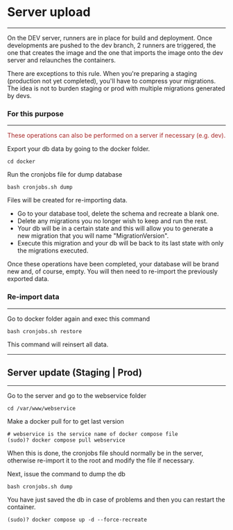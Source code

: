 # Server upload

---

On the DEV server, runners are in place for build and deployment. Once developments are pushed to the dev branch, 2 runners are triggered, the one that creates the image and the one that imports the image onto the dev server and relaunches the containers.

There are exceptions to this rule. When you're preparing a staging (production not yet completed), you'll have to compress your migrations. The idea is not to burden staging or prod with multiple migrations generated by devs.

### For this purpose

---

<span style="color: #a82828;">These operations can also be performed on a server if necessary (e.g. dev).</span>

Export your db data by going to the docker folder.

```shell
cd docker
```

Run the cronjobs file for dump database

```shell
bash cronjobs.sh dump
```

Files will be created for re-importing data.

- Go to your database tool, delete the schema and recreate a blank one.
- Delete any migrations you no longer wish to keep and run the rest.
- Your db will be in a certain state and this will allow you to generate a new migration that you will name "MigrationVersion<number>".
- Execute this migration and your db will be back to its last state with only the migrations executed.

Once these operations have been completed, your database will be brand new and, of course, empty. You will then need to re-import the previously exported data.

### Re-import data

---

Go to docker folder again and exec this command

```shell
bash cronjobs.sh restore
```

This command will reinsert all data.

---

## Server update (Staging | Prod)

---

Go to the server and go to the webservice folder

```shell
cd /var/www/webservice
```

Make a docker pull for to get last version

```shell
# webservice is the service name of docker compose file
(sudo)? docker compose pull webservice
```

When this is done, the cronjobs file should normally be in the server, otherwise re-import it to the root and modify the file if necessary.

Next, issue the command to dump the db

```shell
bash cronjobs.sh dump
```

You have just saved the db in case of problems and then you can restart the container.

```shell
(sudo)? docker compose up -d --force-recreate
```